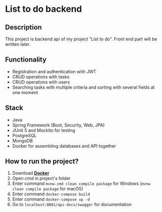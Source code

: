 # List to do backend

## Description

This project is backend api of my project "List to do". Front end part will be written later.

## Functionality

- Registration and authentication with JWT
- CRUD operations with tasks
- CRUD operations with users
- Searching tasks with multiple criteria and sorting with several fields at one moment

## Stack

- Java
- Spring Framework (Boot, Security, Web, JPA)
- JUnit 5 and Mockito for testing
- PostgreSQL
- MongoDB
- Docker for assembling databases and API together

## How to run the project?

1. Download [**Docker**](https://www.docker.com/products/docker-desktop/)
2. Open *cmd* in project's folder
3. Enter command ```mvnw.cmd clean compile package``` for Windows (```mvnw clean compile package``` for macOS)
4. Enter command ```docker-compose build```
5. Enter command ```docker-compose up -d```
6. Go to ```localhost:8081/api-docs/swagger``` for documentation
